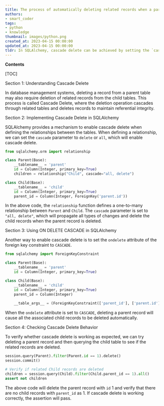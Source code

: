 ```yaml
---
title: The process of automatically deleting related records when a parent record is deleted is referred to as "cascade delete" in sqlalchemy
authors:
- smart_coder
tags:
- python
- knowledge
thumbnail: images/python.png
created_at: 2023-04-15 00:00:00
updated_at: 2023-04-15 00:00:00
tldr: In SQLAlchemy, cascade delete can be achieved by setting the `cascade` keyword argument to `all`, `delete`, or `delete, all` when defining the relationship between the parent and child tables.
---
```


**Contents**

[TOC]

Section 1: Understanding Cascade Delete 

In database management systems, deleting a record from a parent table may also require deletion of related records from the child tables. This process is called Cascade Delete, where the deletion operation cascades through related tables and deletes records to maintain referential integrity.

Section 2: Implementing Cascade Delete in SQLAlchemy

SQLAlchemy provides a mechanism to enable cascade delete when defining the relationships between the tables. When defining a relationship, we can set the `cascade` parameter to `delete` or `all`, which will enable cascade delete.

```python
from sqlalchemy.orm import relationship

class Parent(Base):
    __tablename__ = 'parent'
    id = Column(Integer, primary_key=True)
    children = relationship("Child", cascade="all, delete")

class Child(Base):
    __tablename__ = 'child'
    id = Column(Integer, primary_key=True)
    parent_id = Column(Integer, ForeignKey('parent.id'))
```

In the above code, the `relationship` function defines a one-to-many relationship between `Parent` and `Child`. The `cascade` parameter is set to `"all, delete"`, which will propagate all types of changes and delete the child records when the parent record is deleted.

Section 3: Using ON DELETE CASCADE in SQLAlchemy

Another way to enable cascade delete is to set the `ondelete` attribute of the foreign key constraint to `CASCADE`.

```python
from sqlalchemy import ForeignKeyConstraint

class Parent(Base):
    __tablename__ = 'parent'
    id = Column(Integer, primary_key=True)

class Child(Base):
    __tablename__ = 'child'
    id = Column(Integer, primary_key=True)
    parent_id = Column(Integer)
    
    __table_args__ = (ForeignKeyConstraint(['parent_id'], ['parent.id'], ondelete='CASCADE'), {})
```

When the `ondelete` attribute is set to `CASCADE`, deleting a parent record will cause all the associated child records to be deleted automatically.

Section 4: Checking Cascade Delete Behavior

To verify whether cascade delete is working as expected, we can try deleting a parent record and then querying the child table to see if the related records are deleted.

```python
session.query(Parent).filter(Parent.id == 1).delete()
session.commit()

# Verify if related Child records are deleted
children = session.query(Child).filter(Child.parent_id == 1).all()
assert not children
```

The above code will delete the parent record with `id` 1 and verify that there are no child records with `parent_id` as 1. If cascade delete is working correctly, the assertion will pass.
